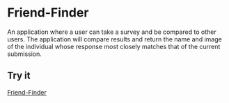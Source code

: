 # Friend-Finder

An application where a user can take a survey and be compared to other users.  The application will compare results and return the name and image of the individual whose response most closely matches that of the current submission. 

## Try it

[Friend-Finder](https://boiling-waters-98254.herokuapp.com/)